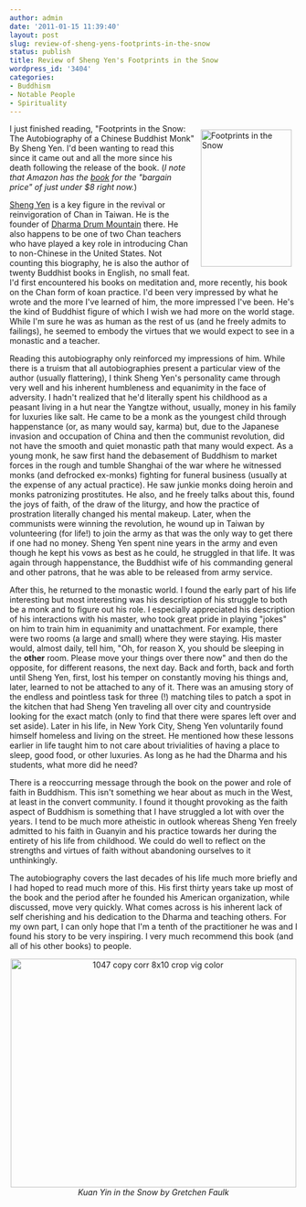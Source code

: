 ```yaml
---
author: admin
date: '2011-01-15 11:39:40'
layout: post
slug: review-of-sheng-yens-footprints-in-the-snow
status: publish
title: Review of Sheng Yen's Footprints in the Snow
wordpress_id: '3404'
categories:
- Buddhism
- Notable People
- Spirituality
---
```

<a href="http://www.flickr.com/photos/albill/5357782484/" title="Footprints in the Snow by albill, on Flickr"><img align="right" hspace="10" vspace="10" src="http://farm6.static.flickr.com/5007/5357782484_1545ed53f1_m.jpg" width="159" height="240" alt="Footprints in the Snow" /></a>
I just finished reading, "Footprints in the Snow: The Autobiography of a Chinese Buddhist Monk" By Sheng Yen. I'd been wanting to read this since it came out and all the more since his death following the release of the book. (<em>I note that Amazon has the <a href="http://www.amazon.com/Footprints-Snow-Autobiography-Chinese-Buddhist/dp/B003JTHRT6/">book</a> for the "bargain price" of just under $8 right now.</em>)

<a href="http://en.wikipedia.org/wiki/Sheng-yen">Sheng Yen</a> is a key figure in the revival or reinvigoration of Chan in Taiwan. He is the founder of <a href="http://en.wikipedia.org/wiki/Dharma_Drum_Mountain">Dharma Drum Mountain</a> there. He also happens to be one of two Chan teachers who have played a key role in introducing Chan to non-Chinese in the United States. Not counting this biography, he is also the author of twenty Buddhist books in English, no small feat. I'd first encountered his books on meditation and, more recently, his book on the Chan form of koan practice. I'd been very impressed by what he wrote and the more I've learned of him, the more impressed I've been. He's the kind of Buddhist figure of which I wish we had more on the world stage. While I'm sure he was as human as the rest of us (and he freely admits to failings), he seemed to embody the virtues that we would expect to see in a monastic and a teacher.

Reading this autobiography only reinforced my impressions of him. While there is a truism that all autobiographies present a particular view of the author (usually flattering), I think Sheng Yen's personality came through very well and his inherent humbleness and equanimity in the face of adversity. I hadn't realized that he'd literally spent his childhood as a peasant living in a hut near the Yangtze without, usually, money in his family for luxuries like salt. He came to be a monk as the youngest child through happenstance (or, as many would say, karma) but, due to the Japanese invasion and occupation of China and then the communist revolution, did not have the smooth and quiet monastic path that many would expect. As a young monk, he saw first hand the debasement of Buddhism to market forces in the rough and tumble Shanghai of the war where he witnessed monks (and defrocked ex-monks) fighting for funeral business (usually at the expense of any actual practice). He saw junkie monks doing heroin and monks patronizing prostitutes. He also, and he freely talks about this, found the joys of faith, of the draw of the liturgy, and how the practice of prostration literally changed his mental makeup. Later, when the communists were winning the revolution, he wound up in Taiwan by volunteering (for life!) to join the army as that was the only way to get there if one had no money. Sheng Yen spent nine years in the army and even though he kept his vows as best as he could, he struggled in that life. It was again through happenstance, the Buddhist wife of his commanding general and other patrons, that he was able to be released from army service.

After this, he returned to the monastic world. I found the early part of his life interesting but most interesting was his description of his struggle to both be a monk and to figure out his role. I especially appreciated his description of his interactions with his master, who took great pride in playing "jokes" on him to train him in equanimity and unattachment. For example, there were two rooms (a large and small) where they were staying. His master would, almost daily, tell him, "Oh, for reason X, you should be sleeping in the <strong>other</strong> room. Please move your things over there now" and then do the opposite, for different reasons, the next day. Back and forth, back and forth until Sheng Yen, first, lost his temper on constantly moving his things and, later, learned to not be attached to any of it. There was an amusing story of the endless and pointless task for three (!) matching tiles to patch a spot in the kitchen that had Sheng Yen traveling all over city and countryside looking for the exact match (only to find that there were spares left over and set aside). Later in his life, in New York City, Sheng Yen voluntarily found himself homeless and living on the street. He mentioned how these lessons earlier in life taught him to not care about trivialities of having a place to sleep, good food, or other luxuries. As long as he had the Dharma and his students, what more did he need?

There is a reoccurring message through the book on the power and role of faith in Buddhism. This isn't something we hear about as much in the West, at least in the convert community. I found it thought provoking as the faith aspect of Buddhism is something that I have struggled a lot with over the years. I tend to be much more atheistic in outlook whereas Sheng Yen freely admitted to his faith in Guanyin and his practice towards her during the entirety of his life from childhood. We could do well to reflect on the strengths and virtues of faith without abandoning ourselves to it unthinkingly.

The autobiography covers the last decades of his life much more briefly and I had hoped to read much more of this. His first thirty years take up most of the book and the period after he founded his American organization, while discussed, move very quickly. What comes across is his inherent lack of self cherishing and his dedication to the Dharma and teaching others. For my own part, I can only hope that I'm a tenth of the practitioner he was and I found his story to be very inspiring. I very much recommend this book (and all of his other books) to people. 

<p style="text-align: center"><a href="http://www.flickr.com/photos/56715271@N00/5318759581/" title="1047 copy corr 8x10 crop vig color by dragonladyslc, on Flickr"><img src="http://farm6.static.flickr.com/5127/5318759581_31613ce755.jpg" width="500" border="0" height="400" alt="1047 copy corr 8x10 crop vig color" /></a><br><em>Kuan Yin in the Snow by Gretchen Faulk</em></p>
